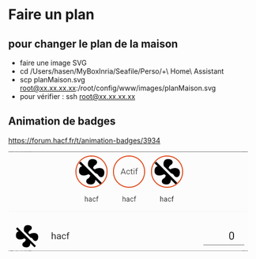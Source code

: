 # Faire un plan

## pour changer le plan de la maison
* faire une image SVG
* cd /Users/hasen/MyBoxInria/Seafile/Perso/+\ Home\ Assistant  
* scp planMaison.svg root@xx.xx.xx.xx:/root/config/www/images/planMaison.svg 
* pour vérifier : ssh root@xx.xx.xx.xx

## Animation de badges
https://forum.hacf.fr/t/animation-badges/3934

![Example d'animation](Images/animation.gif)
